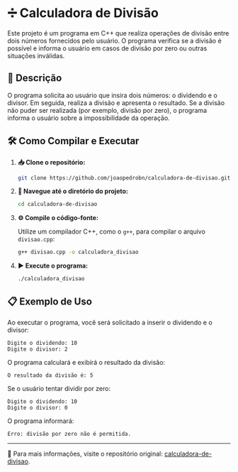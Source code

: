 # ➗ Calculadora de Divisão

Este projeto é um programa em C++ que realiza operações de divisão entre dois números fornecidos pelo usuário. O programa verifica se a divisão é possível e informa o usuário em casos de divisão por zero ou outras situações inválidas.

## 📝 Descrição

O programa solicita ao usuário que insira dois números: o dividendo e o divisor. Em seguida, realiza a divisão e apresenta o resultado. Se a divisão não puder ser realizada (por exemplo, divisão por zero), o programa informa o usuário sobre a impossibilidade da operação.

## 🛠️ Como Compilar e Executar

1. **📥 Clone o repositório:**

   ```bash
   git clone https://github.com/joaopedrobn/calculadora-de-divisao.git
   ```

2. **📂 Navegue até o diretório do projeto:**

   ```bash
   cd calculadora-de-divisao
   ```

3. **⚙️ Compile o código-fonte:**

   Utilize um compilador C++, como o `g++`, para compilar o arquivo `divisao.cpp`:

   ```bash
   g++ divisao.cpp -o calculadora_divisao
   ```

4. **▶️ Execute o programa:**

   ```bash
   ./calculadora_divisao
   ```

## 📋 Exemplo de Uso

Ao executar o programa, você será solicitado a inserir o dividendo e o divisor:

```
Digite o dividendo: 10
Digite o divisor: 2
```

O programa calculará e exibirá o resultado da divisão:

```
O resultado da divisão é: 5
```

Se o usuário tentar dividir por zero:

```
Digite o dividendo: 10
Digite o divisor: 0
```

O programa informará:

```
Erro: divisão por zero não é permitida.
```

---
📌 Para mais informações, visite o repositório original: [calculadora-de-divisao](https://github.com/joaopedrobn/calculadora-de-divisao).
